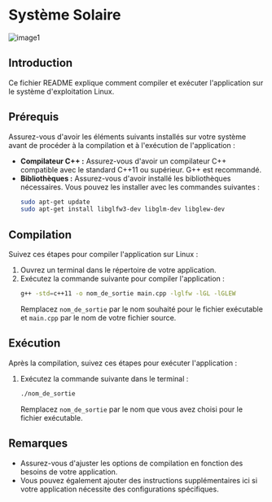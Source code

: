 # Système Solaire

![image1](https://github.com/Hannick5/Systeme-Solaire/assets/61098254/9a44c9a3-d0cb-4292-a2ec-c5067ffbebbf)


## Introduction

Ce fichier README explique comment compiler et exécuter l'application sur le système d'exploitation Linux.

## Prérequis
Assurez-vous d'avoir les éléments suivants installés sur votre système avant de procéder à la compilation et à l'exécution de l'application :

- **Compilateur C++ :** Assurez-vous d'avoir un compilateur C++ compatible avec le standard C++11 ou supérieur. G++ est recommandé.
- **Bibliothèques :** Assurez-vous d'avoir installé les bibliothèques nécessaires. Vous pouvez les installer avec les commandes suivantes :
    ```bash
    sudo apt-get update
    sudo apt-get install libglfw3-dev libglm-dev libglew-dev
    ```

## Compilation
Suivez ces étapes pour compiler l'application sur Linux :

1. Ouvrez un terminal dans le répertoire de votre application.
2. Exécutez la commande suivante pour compiler l'application :
    ```bash
    g++ -std=c++11 -o nom_de_sortie main.cpp -lglfw -lGL -lGLEW
    ```
    Remplacez `nom_de_sortie` par le nom souhaité pour le fichier exécutable et `main.cpp` par le nom de votre fichier source.

## Exécution
Après la compilation, suivez ces étapes pour exécuter l'application :

1. Exécutez la commande suivante dans le terminal :
    ```bash
    ./nom_de_sortie
    ```
    Remplacez `nom_de_sortie` par le nom que vous avez choisi pour le fichier exécutable.

## Remarques
- Assurez-vous d'ajuster les options de compilation en fonction des besoins de votre application.
- Vous pouvez également ajouter des instructions supplémentaires ici si votre application nécessite des configurations spécifiques.

